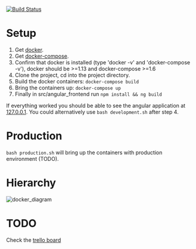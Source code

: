 [![Build Status](https://travis-ci.org/jhnoor/fg.svg?branch=master)](https://travis-ci.org/jhnoor/fg)

# Setup
     
1. Get [docker](https://www.docker.com/products/overview).
2. Get [docker-compose](https://docs.docker.com/compose/install/).
3. Confirm that docker is installed (type 'docker -v' and 'docker-compose -v'), docker should be >=1.13 and docker-compose >=1.6
4. Clone the project, cd into the project directory.
5. Build the docker containers:
```docker-compose build```
6. Bring the containers up:
```docker-compose up```
7. Finally in src/angular_frontend run ```npm install && ng build```

If everything worked you should be able to see the angular application at [127.0.0.1](http://127.0.0.1).
You could alternatively use ```bash development.sh``` after step 4.

# Production
```bash production.sh``` will bring up the containers with production environment (TODO).

# Hierarchy
![docker_diagram](DOCS/docker_diagram.png)


# TODO
Check the [trello board](https://trello.com/b/tbU3wIZc/fg-3-0)
